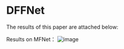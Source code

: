 # DFFNet

The results of this paper are attached below:  

Results on MFNet：
![image](https://github.com/GraceGuoo/DENet/assets/38525572/7f4393f7-d8e9-4e1f-b442-2cfe7f23caa5)


